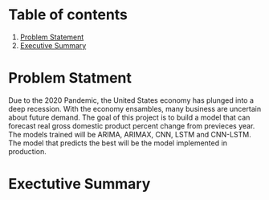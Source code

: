 # Table of contents

1. [Problem Statement](#Problem-Statment)
2. [Executive Summary](#Executive-Summary)

# Problem Statment

Due to the 2020 Pandemic, the United States economy has plunged into a deep recession. With the economy ensambles, many business are uncertain about future demand. The goal of this project is to build a model that can forecast real gross domestic product percent change from previeces year. The models trained will be ARIMA, ARIMAX, CNN, LSTM and CNN-LSTM. The model that predicts the best will be the model implemented in production.

# Exectutive Summary




